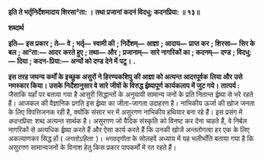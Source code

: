 **इति ते भर्तृनिर्देशमादाय शिरसा²ता: ।** **तथा प्रजानां कदनं विदधु: कदनप्रिया: ॥ १३॥** 

**शब्दार्थ** 

**इति—** **इस प्रकार** **; ते—** **वे** **; भर्तृ—** **स्वामी की** **; निर्देशम्—** **आज्ञा** **; आदाय—** **प्राप्त कर** **; शिरसा—** **सिर के बल** **; आ²ता:—** **आदर** **करते हुए** **; तथा—** **और** **; प्रजानाम्—** **सारे नागरिकों का** **; कदनम्—** **दण्ड** **; विदधु:—** **दिया** **; कदन-प्रिया:—** **अन्यों को दण्ड देने में** **पटु।** **.** 

**इस तरह जघन्य कर्मों के इच्छुक असुरों ने हिरण्यकशिपु की आज्ञा को अत्यन्त आदरपूर्वक** **लिया और उसे नमस्कार किया। उसके निर्देशानुसार वे सारे जीवों के विरुद्ध ईष्र्यापूर्ण** **कार्यकलाप में जुट गये।** **तात्पर्य :** जैसाकि यहाँ पर बताया गया है आसुरी सिद्धान्तों के अनुयायी सामान्य जनों के प्रति नितान्त ईष्र्या से भरे रहते हैं। आजकल की वैज्ञानिक प्रगति इस ईष्र्या का जीता-जागता उदाहरण है। नाभिकीय ऊर्जा की खोज जनता के लिए विपत्तिजनक रही है, क्योंकि संसार भर में असुरगण नाभिकीय हथियार बना रहे हैं। इस प्रसंग में *कदनप्रिया:* शब्द अत्यन्त सार्थक है। असुरगण जो वैदिक संस्कृति को विनष्ट कर देना चाहते हैं, वे निर्बल नागरिकों से अत्यधिक ईष्र्या करते हैं और ऐसा कार्य करते हैं कि उनकी खोजें अन्ततोगत्वा हर एक के लिए अकल्याणकर सिद्ध हों ( *जगतोऽहिता:* )। *भगवद्गीता* के सोलहवें अध्याय में यह भलीभाँति बताया गया है कि असुरगण सामान्यजनों के विनाश हेतु किस प्रकार पापकर्मों में रत रहते हैं।  